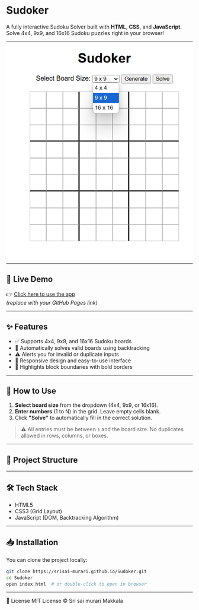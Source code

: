 # Sudoker


A fully interactive Sudoku Solver built with **HTML**, **CSS**, and **JavaScript**. Solve 4x4, 9x9, and 16x16 Sudoku puzzles right in your browser!

![Sudoku Solver UI](https://raw.githubusercontent.com/srisai-murari/Sudoker/main/images/Screenshot%202025-06-22%20104924.png)

---

## 🚀 Live Demo

👉 [Click here to use the app](https://srisai-murari.github.io/Sudoker/)  
*(replace with your GitHub Pages link)*

---

## ✨ Features

- ✅ Supports 4x4, 9x9, and 16x16 Sudoku boards
- 🧠 Automatically solves valid boards using backtracking
- ⚠️ Alerts you for invalid or duplicate inputs
- 📱 Responsive design and easy-to-use interface
- 🧩 Highlights block boundaries with bold borders

---

## 🔧 How to Use

1. **Select board size** from the dropdown (4x4, 9x9, or 16x16).
2. **Enter numbers** (1 to N) in the grid. Leave empty cells blank.
3. Click **"Solve"** to automatically fill in the correct solution.

> ⚠️ All entries must be between `1` and the board size. No duplicates allowed in rows, columns, or boxes.

---

## 📁 Project Structure

---

## 🛠️ Tech Stack

- HTML5
- CSS3 (Grid Layout)
- JavaScript (DOM, Backtracking Algorithm)

---

## 📥 Installation

You can clone the project locally:

```bash
git clone https://srisai-murari.github.io/Sudoker.git
cd Sudoker
open index.html  # or double-click to open in browser
```

---

📄 License
MIT License © Sri sai murari Makkala

